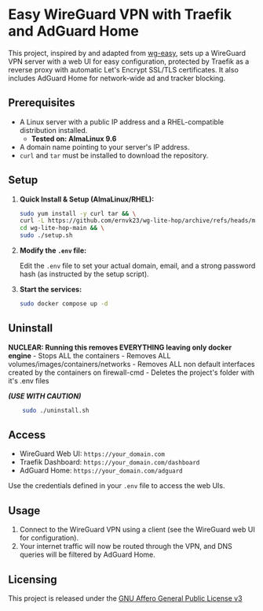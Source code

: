 # Easy WireGuard VPN with Traefik and AdGuard Home

This project, inspired by and adapted from [wg-easy](https://github.com/wg-easy/wg-easy), sets up a WireGuard VPN server with a web UI for easy configuration, protected by Traefik as a reverse proxy with automatic Let's Encrypt SSL/TLS certificates. It also includes AdGuard Home for network-wide ad and tracker blocking.



## Prerequisites

*   A Linux server with a public IP address and a RHEL-compatible distribution installed.
    *   **Tested on: AlmaLinux 9.6**
*   A domain name pointing to your server's IP address.
*   `curl` and `tar` must be installed to download the repository.

## Setup

1. **Quick Install & Setup (AlmaLinux/RHEL):**

   ```bash
   sudo yum install -y curl tar && \
   curl -L https://github.com/ernvk23/wg-lite-hop/archive/refs/heads/main.tar.gz | tar xz && \
   cd wg-lite-hop-main && \
   sudo ./setup.sh
   ```

2.  **Modify the `.env` file:**

    Edit the `.env` file to set your actual domain, email, and a strong password hash (as instructed by the setup script).

3.  **Start the services:**

    ```bash
    sudo docker compose up -d
    ```

## Uninstall
**NUCLEAR: Running this removes EVERYTHING leaving only docker engine**
    - Stops ALL the containers
    - Removes ALL volumes/images/containers/networks
    - Removes ALL non default interfaces created by the containers on firewall-cmd
    - Deletes the project's folder with it's .env files

***(USE WITH CAUTION)***
```bash
    sudo ./uninstall.sh
```

## Access

*   WireGuard Web UI: `https://your_domain.com`
*   Traefik Dashboard: `https://your_domain.com/dashboard`
*   AdGuard Home: `https://your_domain.com/adguard`

Use the credentials defined in your `.env` file to access the web UIs.

## Usage

1.  Connect to the WireGuard VPN using a client (see the WireGuard web UI for configuration).
2.  Your internet traffic will now be routed through the VPN, and DNS queries will be filtered by AdGuard Home.


## Licensing

This project is released under the [GNU Affero General Public License v3](LICENSE)
